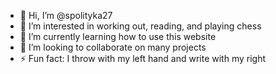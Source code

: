 - 👋 Hi, I’m @spolityka27
- 👀 I’m interested in working out, reading, and playing chess
- 🌱 I’m currently learning how to use this website
- 💞️ I’m looking to collaborate on many projects
- ⚡ Fun fact: I throw with my left hand and write with my right

<!---
spolityka27/spolityka27 is a ✨ special ✨ repository because its `README.md` (this file) appears on your GitHub profile.
You can click the Preview link to take a look at your changes.
--->
